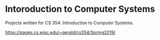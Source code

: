 # Intoroduction to Computer Systems

Projects written for CS 354: Introduction to Computer Systems.

https://pages.cs.wisc.edu/~gerald/cs354/Spring2019/
